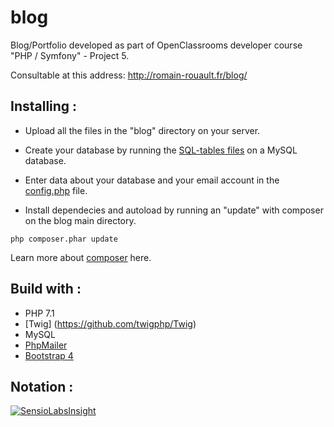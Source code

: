 # blog
Blog/Portfolio developed as part of OpenClassrooms developer course "PHP / Symfony" - Project 5.

Consultable at this address: http://romain-rouault.fr/blog/

## Installing : 

* Upload all the files in the "blog" directory on your server.

* Create your database by running the [SQL-tables files](https://github.com/RomainRouault/blog/blob/master/blog/db/SQL-tables.sql) on a MySQL database.

* Enter data about your database and your email account in the  [config.php](https://github.com/RomainRouault/blog/blob/master/blog/src/config/config.php) file.

* Install dependecies and autoload by running an "update" with composer on the blog main directory.

```
php composer.phar update
```

Learn more about [composer](https://getcomposer.org/doc/01-basic-usage.md) here.

## Build with :

* PHP 7.1
* [Twig] (https://github.com/twigphp/Twig)
* MySQL
* [PhpMailer](https://github.com/PHPMailer/PHPMailer)
* [Bootstrap 4](https://github.com/twbs/bootstrap/tree/v4-dev)


## Notation :

[![SensioLabsInsight](https://insight.sensiolabs.com/projects/57b84dde-fa21-4500-abf9-29fa4b073aa9/small.png)](https://insight.sensiolabs.com/projects/57b84dde-fa21-4500-abf9-29fa4b073aa9)
